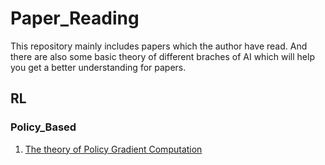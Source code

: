 # Paper_Reading
This repository mainly includes papers which the author have read. And there are also some basic theory of different braches of AI which will help you get a better understanding for papers.

## RL
### Policy_Based
1. [The theory of Policy Gradient Computation](https://www.yuque.com/u2274123/qhp36o/opcd8d)

